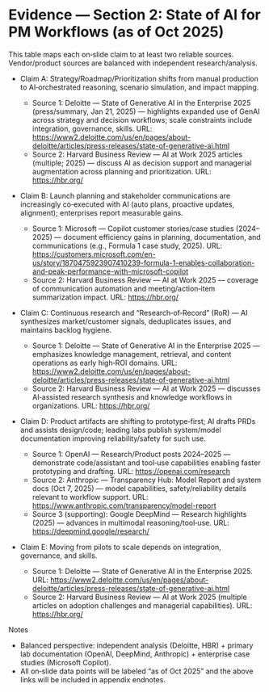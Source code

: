 # Evidence — Section 2: State of AI for PM Workflows (as of Oct 2025)

This table maps each on‑slide claim to at least two reliable sources. Vendor/product sources are balanced with independent research/analysis.

- Claim A: Strategy/Roadmap/Prioritization shifts from manual production to AI‑orchestrated reasoning, scenario simulation, and impact mapping.
  - Source 1: Deloitte — State of Generative AI in the Enterprise 2025 (press/summary, Jan 21, 2025) — highlights expanded use of GenAI across strategy and decision workflows; scale constraints include integration, governance, skills.
    URL: https://www2.deloitte.com/us/en/pages/about-deloitte/articles/press-releases/state-of-generative-ai.html
  - Source 2: Harvard Business Review — AI at Work 2025 articles (multiple; 2025) — discuss AI as decision support and managerial augmentation across planning and prioritization.
    URL: https://hbr.org/

- Claim B: Launch planning and stakeholder communications are increasingly co‑executed with AI (auto plans, proactive updates, alignment); enterprises report measurable gains.
  - Source 1: Microsoft — Copilot customer stories/case studies (2024–2025) — document efficiency gains in planning, documentation, and communications (e.g., Formula 1 case study, 2025).
    URL: https://customers.microsoft.com/en-us/story/1870475923907410239-formula-1-enables-collaboration-and-peak-performance-with-microsoft-copilot
  - Source 2: Harvard Business Review — AI at Work 2025 — coverage of communication automation and meeting/action‑item summarization impact.
    URL: https://hbr.org/

- Claim C: Continuous research and “Research‑of‑Record” (RoR) — AI synthesizes market/customer signals, deduplicates issues, and maintains backlog hygiene.
  - Source 1: Deloitte — State of Generative AI in the Enterprise 2025 — emphasizes knowledge management, retrieval, and content operations as early high‑ROI domains.
    URL: https://www2.deloitte.com/us/en/pages/about-deloitte/articles/press-releases/state-of-generative-ai.html
  - Source 2: Harvard Business Review — AI at Work 2025 — discusses AI‑assisted research synthesis and knowledge workflows in organizations.
    URL: https://hbr.org/

- Claim D: Product artifacts are shifting to prototype‑first; AI drafts PRDs and assists design/code; leading labs publish system/model documentation improving reliability/safety for such use.
  - Source 1: OpenAI — Research/Product posts 2024–2025 — demonstrate code/assistant and tool‑use capabilities enabling faster prototyping and drafting.
    URL: https://openai.com/research
  - Source 2: Anthropic — Transparency Hub: Model Report and system docs (Oct 7, 2025) — model capabilities, safety/reliability details relevant to workflow support.
    URL: https://www.anthropic.com/transparency/model-report
  - Source 3 (supporting): Google DeepMind — Research highlights (2025) — advances in multimodal reasoning/tool‑use.
    URL: https://deepmind.google/research/

- Claim E: Moving from pilots to scale depends on integration, governance, and skills.
  - Source 1: Deloitte — State of Generative AI in the Enterprise 2025.
    URL: https://www2.deloitte.com/us/en/pages/about-deloitte/articles/press-releases/state-of-generative-ai.html
  - Source 2: Harvard Business Review — AI at Work 2025 (multiple articles on adoption challenges and managerial capabilities).
    URL: https://hbr.org/

Notes
- Balanced perspective: independent analysis (Deloitte, HBR) + primary lab documentation (OpenAI, DeepMind, Anthropic) + enterprise case studies (Microsoft Copilot).
- All on‑slide data points will be labeled “as of Oct 2025” and the above links will be included in appendix endnotes.
